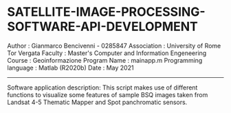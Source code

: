 # SATELLITE-IMAGE-PROCESSING-SOFTWARE-API-DEVELOPMENT

Author :                  Gianmarco Bencivenni - 0285847
Association :             University of Rome Tor Vergata
Faculty :                 Master's Computer and Information Engeneering
Course :                  Geoinformazione
Program Name :            mainapp.m
Programming language :    Matlab (R2020b)
Date :                    May 2021

-------------------------------------------------------------------------
Software application description:
This script makes use of different functions to visualize some
features of sample BSQ images taken from Landsat 4-5 Thematic Mapper and
Spot panchromatic sensors. 
